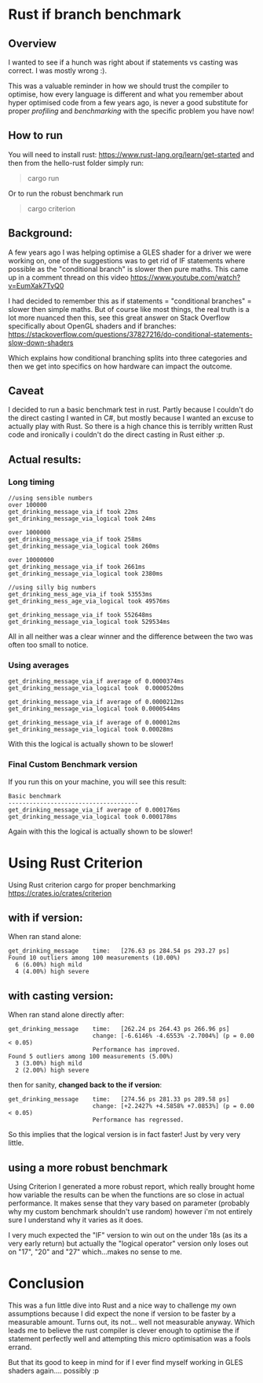 # Rust if branch benchmark
## Overview
I wanted to see if a hunch was right about if statements vs casting was correct. I was mostly wrong :). 

This was a valuable reminder in how we should trust the compiler to optimise, how every language is different and what you remember about hyper optimised code from a few years ago, is never a good substitute for proper *profiling* and *benchmarking* with the specific problem you have now! 

## How to run
You will need to install rust: https://www.rust-lang.org/learn/get-started
and then from the hello-rust folder simply run:

> cargo run

Or to run the robust benchmark run
> cargo criterion

## Background: 
A few years ago I was helping optimise a GLES shader for a driver we were working on, one of the suggestions was to get rid of IF statements where possible as the "conditional branch" is slower then pure maths. This came up in a comment thread on this video https://www.youtube.com/watch?v=EumXak7TyQ0

I had decided to remember this as if statements = "conditional branches" = slower then simple maths. But of course like most things, the real truth is a lot more nuanced then this, see this great answer on Stack Overflow specifically about OpenGL shaders and if branches:
https://stackoverflow.com/questions/37827216/do-conditional-statements-slow-down-shaders

Which explains how conditional branching splits into three categories and then we get into specifics on how hardware can impact the outcome. 

## Caveat
I decided to run a basic benchmark test in rust. Partly because I couldn't do the direct casting I wanted in C#, but mostly because I wanted an excuse to actually play with Rust. So there is a high chance this is terribly written Rust code and ironically i couldn't do the direct casting in Rust either :p. 

## Actual results:

### Long timing
```
//using sensible numbers
over 100000
get_drinking_message_via_if took 22ms
get_drinking_message_via_logical took 24ms

over 1000000
get_drinking_message_via_if took 258ms
get_drinking_message_via_logical took 260ms

over 10000000
get_drinking_message_via_if took 2661ms
get_drinking_message_via_logical took 2380ms

//using silly big numbers
get_drinking_mess_age_via_if took 53553ms
get_drinking_mess_age_via_logical took 49576ms

get_drinking_message_via_if took 552648ms
get_drinking_message_via_logical took 529534ms
```
All in all neither was a clear winner and the difference between the two was often too small to notice. 

### Using averages
```
get_drinking_message_via_if average of 0.0000374ms
get_drinking_message_via_logical took  0.0000520ms

get_drinking_message_via_if average of 0.0000212ms
get_drinking_message_via_logical took 0.0000544ms

get_drinking_message_via_if average of 0.000012ms
get_drinking_message_via_logical took 0.00028ms
```
With this the logical is actually shown to be slower!

### Final Custom Benchmark version 
If you run this on your machine, you will see this result:

```
Basic benchmark
-------------------------------------
get_drinking_message_via_if average of 0.000176ms
get_drinking_message_via_logical took 0.000178ms
```
Again with this the logical is actually shown to be slower!

# Using Rust Criterion
Using Rust criterion cargo for proper benchmarking
https://crates.io/crates/criterion

## with if version:
When ran stand alone:

```
get_drinking_message    time:   [276.63 ps 284.54 ps 293.27 ps]
Found 10 outliers among 100 measurements (10.00%)
  6 (6.00%) high mild
  4 (4.00%) high severe
```

## with casting version:
When ran stand alone directly after:

```
get_drinking_message    time:   [262.24 ps 264.43 ps 266.96 ps]
                        change: [-6.6146% -4.6553% -2.7004%] (p = 0.00 < 0.05)
                        Performance has improved.
Found 5 outliers among 100 measurements (5.00%)
  3 (3.00%) high mild
  2 (2.00%) high severe
```
then for sanity, **changed back to the if version**:
```
get_drinking_message    time:   [274.56 ps 281.33 ps 289.58 ps]
                        change: [+2.2427% +4.5858% +7.0853%] (p = 0.00 < 0.05)
                        Performance has regressed.
```
So this implies that the logical version is in fact faster! Just by very very little.

## using a more robust benchmark
Using Criterion I generated a more robust report, which really brought home how variable the results can be when the functions are so close in actual performance. It makes sense that they vary based on parameter (probably why my custom benchmark shouldn't use random) however i'm not entirely sure I understand why it varies as it does. 

I very much expected the "IF" version to win out on the under 18s (as its a very early return) but actually the "logical operator" version only loses out on "17", "20" and "27" which...makes no sense to me.

# Conclusion
This was a fun little dive into Rust and a nice way to challenge my own assumptions because I did expect the none if version to be faster by a measurable amount. Turns out, its not... well not measurable anyway. Which leads me to believe the rust compiler is clever enough to optimise the if statement perfectly well and attempting this micro optimisation was a fools errand. 

But that its good to keep in mind for if I ever find myself working in GLES shaders again.... possibly :p 


